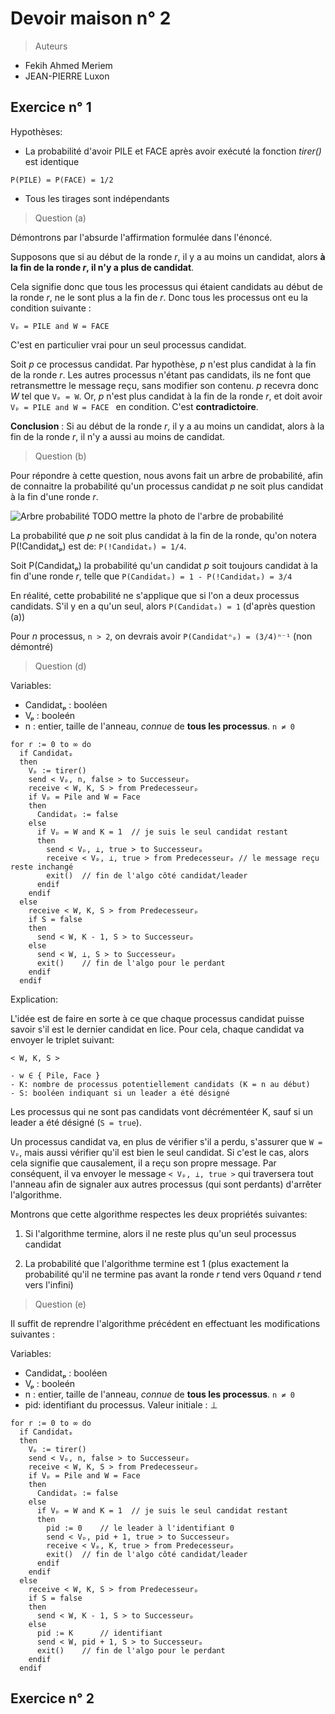 # Devoir maison n° 2 #

> Auteurs

- Fekih Ahmed Meriem
- JEAN-PIERRE Luxon


## Exercice n° 1 ##

Hypothèses:

- La probabilité d'avoir PILE et FACE après avoir exécuté la fonction *tirer()* est identique

```P(PILE) = P(FACE) = 1/2```

- Tous les tirages sont indépendants


> Question (a)

Démontrons par l'absurde l'affirmation formulée dans l'énoncé.

Supposons que si au début de la ronde *r*, il y a au moins un candidat,
alors **à la fin de la ronde *r*, il n'y a plus de candidat**.

Cela signifie donc que tous les processus qui étaient candidats au début de la ronde *r*,
ne le sont plus a la fin de *r*. Donc tous les processus ont eu la condition suivante :

```
Vₚ = PILE and W = FACE
```

C'est en particulier vrai pour un seul processus candidat.

Soit *p* ce processus candidat. Par hypothèse, *p* n'est plus candidat à la fin de la ronde *r*.
Les autres processus n'étant pas candidats, ils ne font que retransmettre le message
reçu, sans modifier son contenu. *p* recevra donc *W* tel que
```Vₚ = W```. Or, *p* n'est plus candidat à la fin de la ronde *r*, et doit avoir
```Vₚ = PILE and W = FACE ``` en condition. C'est **contradictoire**.

**Conclusion** : Si au début de la ronde *r*, il y a au moins un candidat,
alors à la fin de la ronde *r*, il n'y a aussi au moins de candidat.


> Question (b)

Pour répondre à cette question, nous avons fait un arbre de probabilité, afin de connaitre
la probabilité qu'un processus candidat *p* ne soit plus candidat à la fin d'une ronde *r*.

![Arbre probabilité](/path/to/img.jpg)
TODO mettre la photo de l'arbre de probabilité

La probabilité que *p* ne soit plus candidat à la fin de la ronde,
qu'on notera P(!Candidatₚ) est de: ```P(!Candidatₚ) = 1/4```.

Soit P(Candidatₚ) la probabilité qu'un candidat *p* soit toujours candidat
à la fin d'une ronde *r*, telle que ```P(Candidatₚ) = 1 - P(!Candidatₚ) = 3/4```

En réalité, cette probabilité ne s'applique que si l'on a deux processus candidats.
S'il y en a qu'un seul, alors ```P(Candidatₚ) = 1``` (d'après question (a))

Pour *n* processus, ```n > 2```, on devrais avoir ```P(Candidatⁿₚ) = (3/4)ⁿ⁻¹``` (non démontré)


> Question (d)

Variables:

- Candidatₚ : booléen
- Vₚ : booleén
- n : entier, taille de l'anneau, *connue* de **tous les processus**. ```n ≠ 0```

```
for r := 0 to ∞ do
  if Candidatₚ
  then
    Vₚ := tirer()
    send < Vₚ, n, false > to Successeurₚ
    receive < W, K, S > from Predecesseurₚ
    if Vₚ = Pile and W = Face
    then
      Candidatₚ := false
    else
      if Vₚ = W and K = 1  // je suis le seul candidat restant
      then
        send < Vₚ, ⊥, true > to Successeurₚ
        receive < Vₚ, ⊥, true > from Predecesseurₚ // le message reçu reste inchangé
        exit()  // fin de l'algo côté candidat/leader
      endif
    endif
  else
    receive < W, K, S > from Predecesseurₚ
    if S = false
    then
      send < W, K - 1, S > to Successeurₚ
    else
      send < W, ⊥, S > to Successeurₚ
      exit()    // fin de l'algo pour le perdant
    endif
  endif
```

Explication:

L'idée est de faire en sorte à ce que chaque processus candidat puisse savoir
s'il est le dernier candidat en lice. Pour cela, chaque candidat va envoyer le triplet suivant:

```
< W, K, S >

- w ∈ { Pile, Face }
- K: nombre de processus potentiellement candidats (K = n au début)
- S: booléen indiquant si un leader a été désigné
```

Les processus qui ne sont pas candidats vont décrémentéer K,
sauf si un leader a été désigné (```S = true```).

Un processus candidat va, en plus de vérifier s'il a perdu,
s'assurer que ```W = Vₚ```, mais aussi vérifier qu'il est bien le seul candidat.
Si c'est le cas, alors cela signifie que causalement, il a reçu son propre message.
Par conséquent, il va envoyer le message ```< Vₚ, ⊥, true >``` qui traversera tout l'anneau
afin de signaler aux autres processus (qui sont perdants) d'arrêter l'algorithme.

Montrons que cette algorithme respectes les deux propriétés suivantes:

1. Si l'algorithme termine, alors il ne reste plus qu'un seul processus candidat

2. La probabilité que l'algorithme termine est 1 (plus exactement la probabilité
    qu'il ne termine pas avant la ronde *r* tend vers 0quand *r* tend vers l'infini)


> Question (e)

Il suffit de reprendre l'algorithme précédent en effectuant les modifications suivantes :

Variables:

- Candidatₚ : booléen
- Vₚ : booleén
- n : entier, taille de l'anneau, *connue* de **tous les processus**. ```n ≠ 0```
- pid: identifiant du processus. Valeur initiale : ⊥

```
for r := 0 to ∞ do
  if Candidatₚ
  then
    Vₚ := tirer()
    send < Vₚ, n, false > to Successeurₚ
    receive < W, K, S > from Predecesseurₚ
    if Vₚ = Pile and W = Face
    then
      Candidatₚ := false
    else
      if Vₚ = W and K = 1  // je suis le seul candidat restant
      then
        pid := 0    // le leader à l'identifiant 0
        send < Vₚ, pid + 1, true > to Successeurₚ
        receive < Vₚ, K, true > from Predecesseurₚ
        exit()  // fin de l'algo côté candidat/leader
      endif
    endif
  else
    receive < W, K, S > from Predecesseurₚ
    if S = false
    then
      send < W, K - 1, S > to Successeurₚ
    else
      pid := K      // identifiant
      send < W, pid + 1, S > to Successeurₚ
      exit()    // fin de l'algo pour le perdant
    endif
  endif
```

## Exercice n° 2 ##

